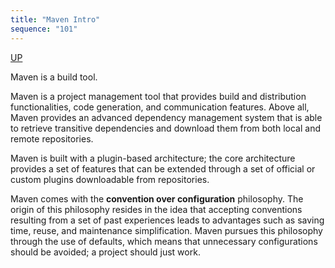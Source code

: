 ```yaml
---
title: "Maven Intro"
sequence: "101"
---
```


[UP](/maven-index.html)


Maven is a build tool.

Maven is a project management tool
that provides build and distribution functionalities, code generation, and communication features.
Above all, Maven provides an advanced dependency management system
that is able to retrieve transitive dependencies and download them from both local and remote repositories.

Maven is built with a plugin-based architecture;
the core architecture provides a set of features that can be extended
through a set of official or custom plugins downloadable from repositories.

Maven comes with the **convention over configuration** philosophy.
The origin of this philosophy resides in the idea
that accepting conventions resulting from a set of past experiences leads to advantages
such as saving time, reuse, and maintenance simplification.
Maven pursues this philosophy through the use of defaults,
which means that unnecessary configurations should be avoided; a project should just work.
